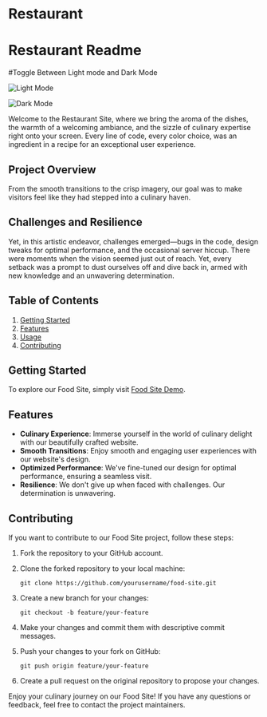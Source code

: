 # Restaurant

# Restaurant Readme

#Toggle Between Light mode and Dark Mode

![Light Mode](images/light.PNG)

![Dark Mode](images/darkmode.PNG)

Welcome to the Restaurant Site, where we bring the aroma of the dishes, the warmth of a welcoming ambiance, and the sizzle of culinary expertise right onto your screen. Every line of code, every color choice, was an ingredient in a recipe for an exceptional user experience.

## Project Overview

From the smooth transitions to the crisp imagery, our goal was to make visitors feel like they had stepped into a culinary haven.

## Challenges and Resilience

Yet, in this artistic endeavor, challenges emerged—bugs in the code, design tweaks for optimal performance, and the occasional server hiccup. There were moments when the vision seemed just out of reach. Yet, every setback was a prompt to dust ourselves off and dive back in, armed with new knowledge and an unwavering determination.

## Table of Contents

1. [Getting Started](#getting-started)
2. [Features](#features)
3. [Usage](#usage)
4. [Contributing](#contributing)

## Getting Started

To explore our Food Site, simply visit [Food Site Demo](https://food-site-omega.vercel.app/).

## Features

- **Culinary Experience**: Immerse yourself in the world of culinary delight with our beautifully crafted website.
- **Smooth Transitions**: Enjoy smooth and engaging user experiences with our website's design.
- **Optimized Performance**: We've fine-tuned our design for optimal performance, ensuring a seamless visit.
- **Resilience**: We don't give up when faced with challenges. Our determination is unwavering.

## Contributing

If you want to contribute to our Food Site project, follow these steps:

1. Fork the repository to your GitHub account.

2. Clone the forked repository to your local machine:

   ```
   git clone https://github.com/yourusername/food-site.git
   ```

3. Create a new branch for your changes:

   ```
   git checkout -b feature/your-feature
   ```

4. Make your changes and commit them with descriptive commit messages.

5. Push your changes to your fork on GitHub:

   ```
   git push origin feature/your-feature
   ```

6. Create a pull request on the original repository to propose your changes.


Enjoy your culinary journey on our Food Site! If you have any questions or feedback, feel free to contact the project maintainers.
